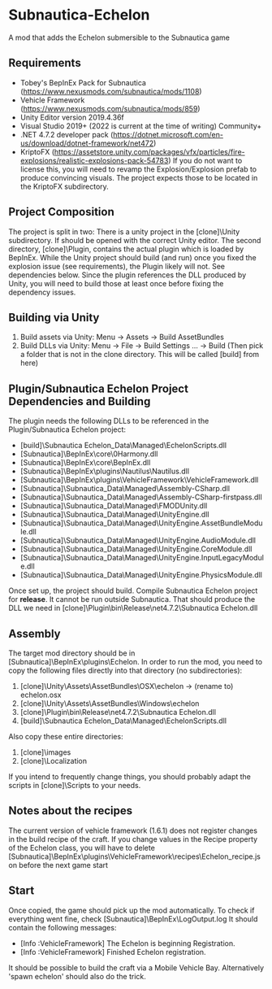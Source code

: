 
# Subnautica-Echelon
A mod that adds the Echelon submersible to the Subnautica game

## Requirements
- Tobey's BepInEx Pack for Subnautica (https://www.nexusmods.com/subnautica/mods/1108)
- Vehicle Framework (https://www.nexusmods.com/subnautica/mods/859)
- Unity Editor version 2019.4.36f
- Visual Studio 2019+ (2022 is current at the time of writing) Community+
- .NET 4.7.2 developer pack (https://dotnet.microsoft.com/en-us/download/dotnet-framework/net472)
- KriptoFX (https://assetstore.unity.com/packages/vfx/particles/fire-explosions/realistic-explosions-pack-54783)
If you do not want to license this, you will need to revamp the Explosion/Explosion prefab to produce convincing visuals.
The project expects those to be located in the KriptoFX subdirectory.

## Project Composition
The project is split in two: There is a unity project in the [clone]\Unity subdirectory. If should be opened with the correct Unity editor. The second directory, [clone]\Plugin, contains the actual plugin which is loaded by BepInEx.
While the Unity project should build (and run) once you fixed the explosion issue (see requirements), the Plugin likely will not.
See dependencies below. Since the plugin references the DLL produced by Unity, you will need to build those at least once before fixing the dependency issues.

## Building via Unity
1) Build assets via Unity: Menu -> Assets -> Build AssetBundles
2) Build DLLs via Unity: Menu -> File -> Build Settings ... -> Build 
(Then pick a folder that is not in the clone directory.  This will be called [build] from here)

## Plugin/Subnautica Echelon Project Dependencies and Building
The plugin needs the following DLLs to be referenced in the Plugin/Subnautica Echelon project:
- [build]\Subnautica Echelon_Data\Managed\EchelonScripts.dll
- [Subnautica]\BepInEx\core\0Harmony.dll
- [Subnautica]\BepInEx\core\BepInEx.dll
- [Subnautica]\BepInEx\plugins\Nautilus\Nautilus.dll
- [Subnautica]\BepInEx\plugins\VehicleFramework\VehicleFramework.dll
- [Subnautica]\Subnautica_Data\Managed\Assembly-CSharp.dll
- [Subnautica]\Subnautica_Data\Managed\Assembly-CSharp-firstpass.dll
- [Subnautica]\Subnautica_Data\Managed\FMODUnity.dll
- [Subnautica]\Subnautica_Data\Managed\UnityEngine.dll
- [Subnautica]\Subnautica_Data\Managed\UnityEngine.AssetBundleModule.dll
- [Subnautica]\Subnautica_Data\Managed\UnityEngine.AudioModule.dll
- [Subnautica]\Subnautica_Data\Managed\UnityEngine.CoreModule.dll
- [Subnautica]\Subnautica_Data\Managed\UnityEngine.InputLegacyModule.dll
- [Subnautica]\Subnautica_Data\Managed\UnityEngine.PhysicsModule.dll

Once set up, the project should build.
Compile Subnautica Echelon project for **release**. It cannot be run outside Subnautica. That should produce the DLL we need in [clone]\Plugin\bin\Release\net4.7.2\Subnautica Echelon.dll

## Assembly
The target mod directory should be in [Subnautica]\BepInEx\plugins\Echelon.
In order to run the mod, you need to copy the following files directly into that directory (no subdirectories):
1) [clone]\Unity\Assets\AssetBundles\OSX\echelon -> (rename to) echelon.osx
2) [clone]\Unity\Assets\AssetBundles\Windows\echelon
3) [clone]\Plugin\bin\Release\net4.7.2\Subnautica Echelon.dll
4) [build]\Subnautica Echelon_Data\Managed\EchelonScripts.dll

Also copy these entire directories:
1) [clone]\images
2) [clone]\Localization

If you intend to frequently change things, you should probably adapt the scripts in [clone]\Scripts to your needs.

## Notes about the recipes
The current version of vehicle framework (1.6.1) does not register changes in the build recipe of the craft.
If you change values in the Recipe property of the Echelon class, you will have to delete [Subnautica]\BepInEx\plugins\VehicleFramework\recipes\Echelon_recipe.json before the next game start

## Start
Once copied, the game should pick up the mod automatically. To check if everything went fine, check 
[Subnautica]\BepInEx\LogOutput.log
It should contain the following messages:
- [Info   :VehicleFramework] The Echelon is beginning Registration.
- [Info   :VehicleFramework] Finished Echelon registration.

It should be possible to build the craft via a Mobile Vehicle Bay. Alternatively 'spawn echelon' should also do the trick.


